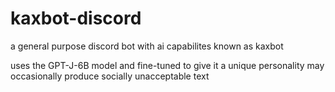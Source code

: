 # kaxbot-discord
a general purpose discord bot with ai capabilites known as kaxbot

uses the GPT-J-6B model and fine-tuned to give it a unique personality
may occasionally produce socially unacceptable text